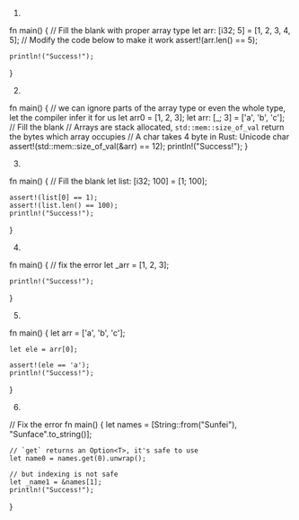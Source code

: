 1.


fn main() {
    // Fill the blank with proper array type
    let arr: [i32; 5] = [1, 2, 3, 4, 5];
    // Modify the code below to make it work
    assert!(arr.len() == 5);

    

    println!("Success!");
}



2.


fn main() {
    // we can ignore parts of the array type or even the whole type, let the compiler infer it for us
    let arr0 = [1, 2, 3];
    let arr: [_; 3] = ['a', 'b', 'c'];
     // Fill the blank
    // Arrays are stack allocated, `std::mem::size_of_val` return the bytes which array occupies
    // A char takes 4 byte in Rust: Unicode char
    assert!(std::mem::size_of_val(&arr) == 12);
    println!("Success!");
}

3.


fn main() {
// Fill the blank
    let list: [i32; 100] = [1; 100];

    assert!(list[0] == 1);
    assert!(list.len() == 100);
    println!("Success!");
}

4.

fn main() {
    // fix the error
    let _arr = [1, 2, 3];

    println!("Success!");
}

5.

fn main() {
    let arr = ['a', 'b', 'c'];

    let ele = arr[0];

    assert!(ele == 'a');
    println!("Success!");
}


6.

// Fix the error
fn main() {
    let names = [String::from("Sunfei"), "Sunface".to_string()];

    // `get` returns an Option<T>, it's safe to use
    let name0 = names.get(0).unwrap();

    // but indexing is not safe
    let _name1 = &names[1];
    println!("Success!");
}

